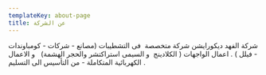 ```yaml
---
templateKey: about-page
title: عن الشركة
---
```

شركة الفهد ديكورايشن شركة متخصصة  فى التشطيبات (مصانع - شركات - كومباوندات - فيلل ) . اعمال الواجهات ( الكلادينج  و السيمى استراكتشر والحجر الهشمة)   و الاعمال الكهربائية المتكاملة - من التأسيس الى التسليم .
